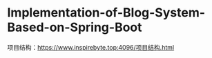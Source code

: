 # Implementation-of-Blog-System-Based-on-Spring-Boot

项目结构：https://www.inspirebyte.top:4096/项目结构.html


